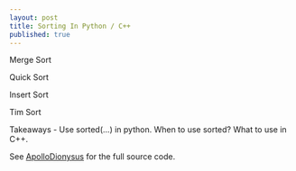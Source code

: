 ```yaml
---
layout: post
title: Sorting In Python / C++
published: true
---
```

Merge Sort

Quick Sort

Insert Sort

Tim Sort 

Takeaways - Use sorted(...) in python. When to use sorted? What to use in C++.

See [ApolloDionysus](https://github.com/ApolloDionysus/sort) for the full source code.
